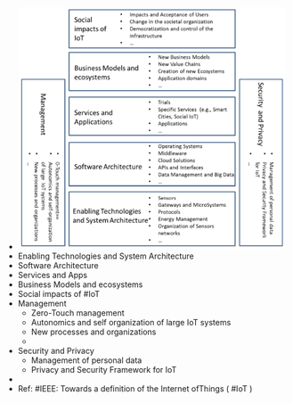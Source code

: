 - ![image.png](../assets/image_1646229081713_0.png)
- Enabling Technologies and System Architecture
- Software Architecture
- Services and Apps
- Business Models and ecosystems
- Social impacts of #IoT
- Management
	- Zero-Touch management
	- Autonomics and self organization of large IoT systems
	- New processes and organizations
	-
- Security and Privacy
	- Management of personal data
	- Privacy and Security Framework for IoT
-
- Ref: #IEEE: Towards a definition of the Internet ofThings ( #IoT )